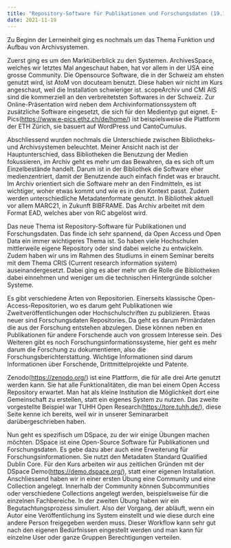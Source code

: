```yaml
---
title: "Repository-Software für Publikationen und Forschungsdaten (19.11.2021)"
date: 2021-11-19
---
```

Zu Beginn der Lerneinheit ging es nochmals um das Thema Funktion und Aufbau von Archivsystemen. 

Zuerst ging es um den Marktüberblick zu den Systemen. ArchivesSpace, welches wir letztes Mal angeschaut haben, hat vor allem in der USA eine grosse Community. Die Opensource Software, die in der Schweiz am ehsten genutzt wird, ist AtoM von docuteam benutzt. Diese haben wir nicht im Kurs angeschaut, weil die Installation schwieriger ist. scopeArchiv und CMI AIS sind die kommerziell an den verbreitetsten Softwares in der Schweiz. Zur Online-Präsentation wird neben dem Archivinformationssystem oft zusätzliche Software eingesetzt, die sich für den Medientyp gut eignet. E-Pics(https://www.e-pics.ethz.ch/de/home/) ist beispielsweise die Plattform der ETH Zürich, sie basuert auf WordPress und CantoCumulus. 

Abschliessend wurden nochmals die Unterschiede zwischen Bibliotheks- und Archivsystemen beleuchtet. Meiner Ansicht nach ist der Hauptunterschied, dass Bibliotheken die Benutzung der Medien fokussieren, im Archiv geht es mehr um das Bewahren, da es sich oft um Einzelbestände handelt. Darum ist in der Bibliothek die Software eher medienzentriert, damit der Benutzende auch einfach findet was er braucht. Im Archiv orientiert sich die Software mehr an den Findmitteln, es ist wichtiger, woher etwas kommt und wie es in den Kontext passt. Zudem werden unterschiedliche Metadatenformate genutzt. In Bibliothek aktuell vor allem MARC21, in Zukunft BIBFRAME. Das Archiv arbeitet mit dem Format EAD, welches aber von RiC abgelöst wird.

Das neue Thema ist Repository-Software für Publikationen und Forschungsdaten. Das finde ich sehr spannend, da Open Access und Open Data ein immer wichtigeres Thema ist. So haben viele Hochschulen mittlerweile eigene Repository oder sind dabei welche zu entwickeln. Zudem haben wir uns im Rahmen des Studiums in einem Seminar bereits mit dem Thema CRIS (Current research information system) auseinandergesetzt. Dabei ging es aber mehr um die Rolle die Bibliotheken dabei einnehmen und weniger um die technischen Hintergründe solcher Systeme.

Es gibt verschiedene Arten von Repositorien. Einerseits klassische Open-Access-Repositorien, wo es darum geht Publikationen wie Zweitveröffentlichungen oder Hochschulschriften zu publizieren. Etwas neuer sind Forschungsdaten Repositories. Da geht es darum Primärdaten die aus der Forschung entstehen abzulegen. Diese können neben en Publikationen für andere Forschende auch von grossem Interesse sein. Des Weiteren gibt es noch Forschungsinformationssysteme, hier geht es mehr darum die Forschung zu dokumentieren, also die Forschungsberichterstattung. Wichtige Informationen sind darum Informationen über Forschende, Drittmittelprojekte und Patente.

Zenodo(https://zenodo.org/) ist eine Plattform, die für alle drei Arte genutzt werden kann. Sie hat alle Funktionalitäten, die man bei einem Open Access Repository erwartet. Man hat als kleine Institution die Möglichkeit dort eine Gemeinschaft zu erstellen, statt ein eigenes System zu nutzen. Das zweite vorgestellte Beispiel war TUHH Open Research(https://tore.tuhh.de/), diese Seite kenne ich bereits, weil wir in unserer Seminararbeit darübergeschrieben haben.

Nun geht es spezifisch um DSpace, zu der wir einige Übungen machen möchten. DSpace ist eine Open-Source Software für Publikationen und Forschungsdaten. Es gebe dazu aber auch eine Erweiterung für Forschungsinformationen. Sie nutzt den Metadaten Standard Qualified Dublin Core. Für den Kurs arbeiten wir aus zeitlichen Gründen mit der DSpace Demo(https://demo.dspace.org/), statt einer eigenen Installation. Anschliessend haben wir in einer ersten Übung eine Community und eine Collection angelegt. Innerhalb der Community können Subcommunities oder verschiedene Collections angelegt werden, beispielsweise für die einzelnen Fachbereiche. In der zweiten Übung haben wir ein Begutachtungsprozess simuliert. Also der Vorgang, der abläuft, wenn ein Autor eine Veröffentlichung ins System einstellt und wie diese durch eine andere Person freigegeben werden muss. Dieser Workflow kann sehr gut nach den eigenen Bedürfnissen eingestellt werden und man kann für einzelne User oder ganze Gruppen Berechtigungen verteilen.
